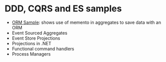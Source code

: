 # DDD, CQRS and ES samples

- [ORM Sample](/OrmAggregates): shows use of memento in aggregates to save data with an ORM
- Event Sourced Aggregates
- Event Store Projections
- Projections in .NET
- Functional command handlers
- Process Managers